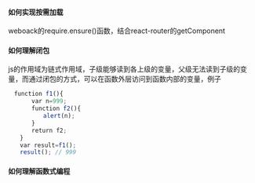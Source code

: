 #### 如何实现按需加载

weboack的require.ensure()函数，结合react-router的getComponent

#### 如何理解闭包
js的作用域为链式作用域，子级能够读到各上级的变量，父级无法读到子级的变量，而通过闭包的方式，可以在函数外层访问到函数内部的变量，例子

```javascript
　function f1(){
　　　　var n=999;
　　　　function f2(){
　　　　　　alert(n); 
　　　　}
　　　　return f2;
　　}
　　var result=f1();
　　result(); // 999
```

#### 如何理解函数式编程

